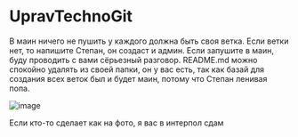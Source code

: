 # UpravTechnoGit
В маин ничего не пушить у каждого должна быть своя ветка. Если ветки нет, то напишите Степан, он создаст и админ. Если запушите в маин, буду проводить с вами сёрьезный разговор.
README.md можно спокойно удалять из своей папки, он у вас есть, так как базай для создания всех веток был и будет маин, потому что Степан ленивая попа.

![image](https://github.com/EldenFan/UpravTechnoGit/assets/124376155/13f04884-a363-4159-b9f3-c697f4cc7a7f)

Если кто-то сделает как на фото, я вас в интерпол сдам
